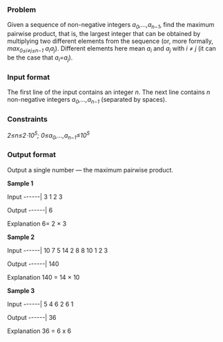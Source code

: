 ### Problem

Given a sequence of non-negative integers *a<sub>0</sub>,…,a<sub>n−1</sub>*, find the maximum pairwise product, that is, the largest integer that can be obtained by multiplying two different elements from the sequence (or, more formally, *max<sub>0≤i≠j≤n−1</sub> a<sub>i</sub>a<sub>j</sub>*). Different elements here mean *a<sub>i</sub>* and *a<sub>j</sub>* with *i ≠ j* (it can be the case that *a<sub>i</sub>=a<sub>j</sub>*).

### Input format

The first line of the input contains an integer *n*. The next line contains *n* non-negative integers *a<sub>0</sub>,…,a<sub>n−1</sub>* (separated by spaces).

### Constraints

*2≤n≤2⋅10<sup>5</sup>; 0≤a<sub>0</sub>,…,a<sub>n−1</sub>≤10<sup>5</sup>*

### Output format

Output a single number — the maximum pairwise product.

**Sample 1**

Input
------|
3
1 2 3


Output
------|
6

Explanation
6= 2 × 3


**Sample 2**

Input
------|
10
7 5 14 2 8 8 10 1 2 3

Output
------|
140

Explanation
140 = 14 × 10


**Sample 3**

Input
------|
5
4 6 2 6 1

Output
------|
36

Explanation
36 = 6 x 6
